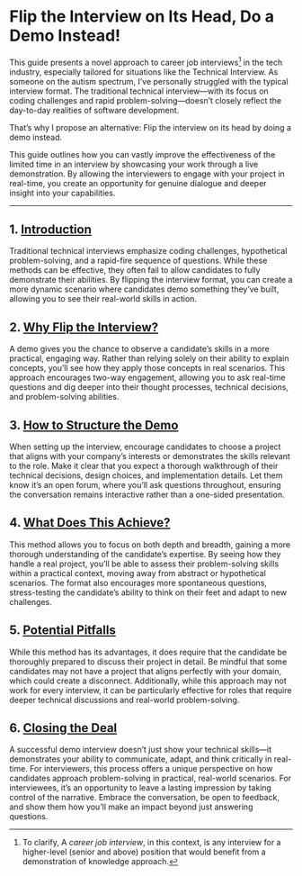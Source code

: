 # Flip the Interview on Its Head, Do a Demo Instead!

This guide presents a novel approach to career job interviews[^1] in the tech industry, especially tailored for situations like the Technical Interview. As someone on the autism spectrum, I’ve personally struggled with the typical interview format. The traditional technical interview—with its focus on coding challenges and rapid problem-solving—doesn’t closely reflect the day-to-day realities of software development.

That’s why I propose an alternative: Flip the interview on its head by doing a demo instead.

This guide outlines how you can vastly improve the effectiveness of the limited time in an interview by showcasing your work through a live demonstration. By allowing the interviewers to engage with your project in real-time, you create an opportunity for genuine dialogue and deeper insight into your capabilities.

---

## 1. [Introduction](/intro)

Traditional technical interviews emphasize coding challenges, hypothetical problem-solving, and a rapid-fire sequence of questions. While these methods can be effective, they often fail to allow candidates to fully demonstrate their abilities. By flipping the interview format, you can create a more dynamic scenario where candidates demo something they’ve built, allowing you to see their real-world skills in action.

## 2. [Why Flip the Interview?](/why)

A demo gives you the chance to observe a candidate’s skills in a more practical, engaging way. Rather than relying solely on their ability to explain concepts, you’ll see how they apply those concepts in real scenarios. This approach encourages two-way engagement, allowing you to ask real-time questions and dig deeper into their thought processes, technical decisions, and problem-solving abilities.

## 3. [How to Structure the Demo](/structure)

When setting up the interview, encourage candidates to choose a project that aligns with your company’s interests or demonstrates the skills relevant to the role. Make it clear that you expect a thorough walkthrough of their technical decisions, design choices, and implementation details. Let them know it’s an open forum, where you’ll ask questions throughout, ensuring the conversation remains interactive rather than a one-sided presentation.

## 4. [What Does This Achieve?](/what)

This method allows you to focus on both depth and breadth, gaining a more thorough understanding of the candidate’s expertise. By seeing how they handle a real project, you’ll be able to assess their problem-solving skills within a practical context, moving away from abstract or hypothetical scenarios. The format also encourages more spontaneous questions, stress-testing the candidate’s ability to think on their feet and adapt to new challenges.

## 5. [Potential Pitfalls](/pitfalls)

While this method has its advantages, it does require that the candidate be thoroughly prepared to discuss their project in detail. Be mindful that some candidates may not have a project that aligns perfectly with your domain, which could create a disconnect. Additionally, while this approach may not work for every interview, it can be particularly effective for roles that require deeper technical discussions and real-world problem-solving.

## 6. [Closing the Deal](/closing)

A successful demo interview doesn’t just show your technical skills—it demonstrates your ability to communicate, adapt, and think critically in real-time. For interviewers, this process offers a unique perspective on how candidates approach problem-solving in practical, real-world scenarios. For interviewees, it’s an opportunity to leave a lasting impression by taking control of the narrative. Embrace the conversation, be open to feedback, and show them how you’ll make an impact beyond just answering questions.

[^1]: To clarify, A *career job interview*, in this context, is any interview for a higher-level (senior and above) position that would benefit from a demonstration of knowledge approach.
